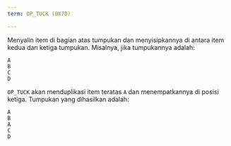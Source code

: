 ```yaml
---
term: OP_TUCK (0X7D)

---
```

Menyalin item di bagian atas tumpukan dan menyisipkannya di antara item kedua dan ketiga tumpukan. Misalnya, jika tumpukannya adalah:

```text
A
B
C
D
```

`OP_TUCK` akan menduplikasi item teratas `A` dan menempatkannya di posisi ketiga. Tumpukan yang dihasilkan adalah:

```text
A
B
A
C
D
```